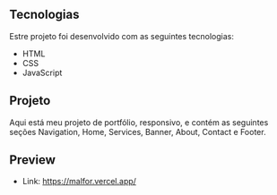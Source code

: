 ## Tecnologias
Estre projeto foi desenvolvido com as seguintes tecnologias: 

- HTML
- CSS
- JavaScript

## Projeto

Aqui está meu projeto de portfólio, responsivo, e contém as seguintes seções Navigation, Home, Services, Banner, About, Contact e Footer.

## Preview

- Link: https://malfor.vercel.app/
